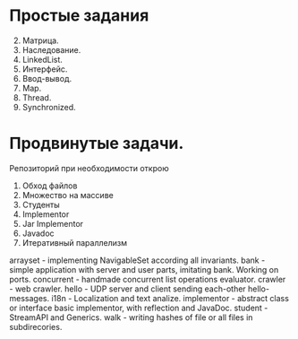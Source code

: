 # Простые задания
2. Матрица.
3. Наследование.
4. LinkedList.
5. Интерфейс.
6. Ввод-вывод.
7. Map.
8. Thread.
9. Synchronized.

# Продвинутые задачи. 
Репозиторий при необходимости открою
1. Обход файлов
2. Множество на массиве
3. Студенты
4. Implementor
5. Jar Implementor
6. Javadoc
7. Итеративный параллелизм

arrayset - implementing NavigableSet according all invariants.
bank - simple application with server and user parts, imitating bank. Working on ports.
concurrent - handmade concurrent list operations evaluator.
crawler - web crawler.
hello - UDP server and client sending each-other hello-messages.
i18n - Localization and text analize.
implementor - abstract class or interface basic implementor, with reflection and JavaDoc.
student - StreamAPI and Generics.
walk - writing hashes of file or all files in subdirecories.
